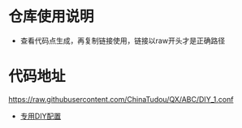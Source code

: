 # 仓库使用说明
* 查看代码点生成，再复制链接使用，链接以raw开头才是正确路径


# 代码地址
https://raw.githubusercontent.com/ChinaTudou/QX/ABC/DIY_1.conf


* [专用DIY配置](https://raw.githubusercontent.com/ChinaTudou/QX/ABC/DIY_1.conf)

